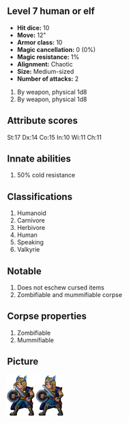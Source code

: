 ## Level 7 human or elf

- **Hit dice:** 10
- **Move:** 12"
- **Armor class:** 10
- **Magic cancellation:** 0 (0%)
- **Magic resistance:** 1%
- **Alignment:** Chaotic
- **Size:** Medium-sized
- **Number of attacks:** 2
1. By weapon, physical 1d8
2. By weapon, physical 1d8

## Attribute scores

St:17 Dx:14 Co:15 In:10 Wi:11 Ch:11

## Innate abilities

1. 50% cold resistance

## Classifications

1. Humanoid
2. Carnivore
3. Herbivore
4. Human
5. Speaking
6. Valkyrie

## Notable

1. Does not eschew cursed items
2. Zombifiable and mummifiable corpse

## Corpse properties

1. Zombifiable
2. Mummifiable

## Picture

![Valkyrie](https://github.com/hyvanmielenpelit/GnollHackTileSet/blob/main/Monsters/valkyrie/valkyrie.png?raw=true) ![Valkyrie](https://github.com/hyvanmielenpelit/GnollHackTileSet/blob/main/Monsters/valkyrie/valkyrie_female.png?raw=true)
